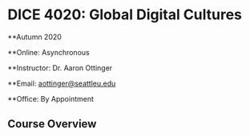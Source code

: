 # DICE 4020: Global Digital Cultures

**Autumn 2020

**Online: Asynchronous

**Instructor: Dr. Aaron Ottinger

**Email: aottinger@seattleu.edu

**Office: By Appointment

## Course Overview



